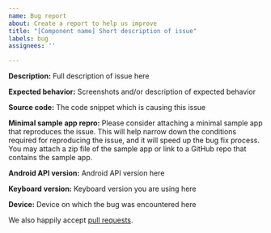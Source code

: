 ```yaml
---
name: Bug report
about: Create a report to help us improve
title: "[Component name] Short description of issue"
labels: bug
assignees: ''

---
```


**Description:** Full description of issue here

**Expected behavior:** Screenshots and/or description of expected behavior

**Source code:** The code snippet which is causing this issue

**Minimal sample app repro:** Please consider attaching a minimal sample app that reproduces the issue. This will help narrow down the conditions required for reproducing the issue, and it will speed up the bug fix process. You may attach a zip file of the sample app or link to a GitHub repo that contains the sample app.

**Android API version:** Android API version here

**Keyboard version:** Keyboard version you are using here

**Device:** Device on which the bug was encountered here

We also happily accept [pull requests](https://github.com/Keypad/pulls).